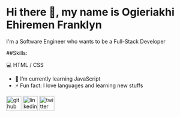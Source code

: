 # Hi there 👋, my name is Ogieriakhi Ehiremen Franklyn

I'm a Software Engineer who wants to be a Full-Stack Developer

##Skills: 

💻 HTML / CSS

- 🌱 I’m currently learning JavaScript 
- ⚡ Fun fact: I love languages and learning new stuffs 


[<img src='https://cdn.jsdelivr.net/npm/simple-icons@3.0.1/icons/github.svg' alt='github' height='40'>](https://github.com/Ehiremen26)  [<img src='https://cdn.jsdelivr.net/npm/simple-icons@3.0.1/icons/linkedin.svg' alt='linkedin' height='40'>](https://www.linkedin.com/in/linkedin.com/in/franklyn-ogieriakhi-7b1a83229//)  [<img src='https://cdn.jsdelivr.net/npm/simple-icons@3.0.1/icons/twitter.svg' alt='twitter' height='40'>](https://twitter.com/@Lynn_Gun)  

